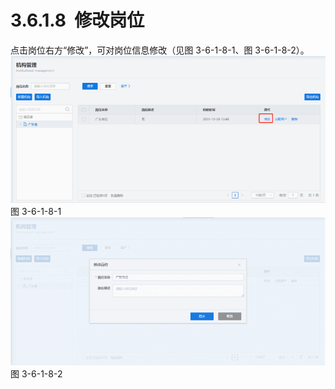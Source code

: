 # 3.6.1.8  修改岗位

点击岗位右方“修改”，可对岗位信息修改（见图 3-6-1-8-1、图 3-6-1-8-2）。<br />![](<../../assets/images/(323).png#height=194&width=415>)<br />图 3-6-1-8-1<br />![](<../../assets/images/(324).png#height=195&width=415>)<br />图 3-6-1-8-2
<a name="Y0DII"></a>